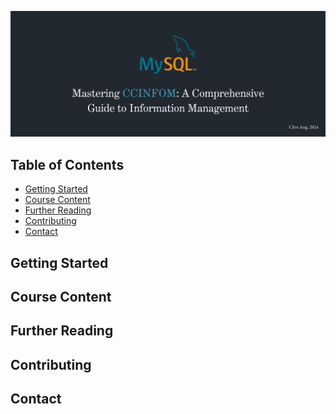 <p align="center">
  <img src="resources/images/mastering-ccinfom-banner.png">
</p>

## Table of Contents
- [Getting Started](#getting-started)
- [Course Content](#course-content)
- [Further Reading](#further-reading)
- [Contributing](#contributing)
- [Contact](#contact)
## Getting Started
## Course Content
## Further Reading
## Contributing
## Contact
